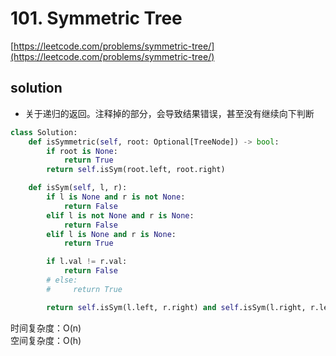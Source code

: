 # 101. Symmetric Tree

[https://leetcode.com/problems/symmetric-tree/](https://leetcode.com/problems/symmetric-tree/)

## solution

- 关于递归的返回。注释掉的部分，会导致结果错误，甚至没有继续向下判断

```python
class Solution:
    def isSymmetric(self, root: Optional[TreeNode]) -> bool:
        if root is None:
            return True
        return self.isSym(root.left, root.right)

    def isSym(self, l, r):
        if l is None and r is not None:
            return False
        elif l is not None and r is None:
            return False
        elif l is None and r is None:
            return True

        if l.val != r.val:
            return False
        # else:
        #     return True

        return self.isSym(l.left, r.right) and self.isSym(l.right, r.left)
```

时间复杂度：O(n) <br>
空间复杂度：O(h)
